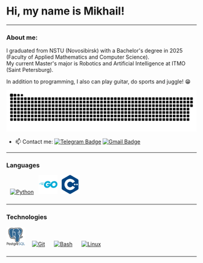 # Hi, my name is Mikhail!

---

### About me:

I graduated from NSTU (Novosibirsk) with a Bachelor's degree in 2025 (Faculty of Applied Mathematics and Computer Science).  
My current Master's major is Robotics and Artificial Intelligence at ITMO (Saint Petersburg).  
  
In addition to programming, I also can play guitar, do sports and juggle! :grin:

<p align="center">
 <img width="600" src="github-snake.svg" alt="snake"/>
</p>

- :mailbox: Contact me: [![Telegram Badge](https://img.shields.io/badge/-@m_rogalsky-blue?style=flat&logo=Telegram&logoColor=white)](https://t.me/m_rogalsky) [![Gmail Badge](https://img.shields.io/badge/-Gmail-red?style=flat&logo=Gmail&logoColor=white)](mailto:mrogalsky8113@gmail.com)

---
### Languages
<div>
 <a href="https://www.python.org/" target="_blank"><img style="margin: 10px" src="https://profilinator.rishav.dev/skills-assets/python-original.svg" title="Python" alt="Python" height="50" /></a>
 <img src="https://github.com/devicons/devicon/blob/master/icons/go/go-original-wordmark.svg" title="Go" alt="go" width="50" height="50"/>&nbsp
 <img src="https://github.com/devicons/devicon/blob/master/icons/cplusplus/cplusplus-plain.svg" title="C++" alt="cplusplus" width="50" height="50"/>&nbsp
</div>

---

### Technologies
<div>
 <img src="https://github.com/devicons/devicon/blob/master/icons/postgresql/postgresql-original-wordmark.svg" title="PostgreSQL" alt="psql" width="50" height="50"/>&nbsp
<a href="https://github.com/" target="_blank"><img style="margin: 10px" src="https://profilinator.rishav.dev/skills-assets/git-scm-icon.svg" title="Git" alt="Git" height="50" /></a>  
<a href="https://www.gnu.org/software/bash/" target="_blank"><img style="margin: 10px" src="https://profilinator.rishav.dev/skills-assets/gnu_bash-icon.svg" title="Bash" alt="Bash" height="50" /></a>  
<a href="https://www.linux.org/" target="_blank"><img style="margin: 10px" src="https://profilinator.rishav.dev/skills-assets/linux-original.svg" title="Linux" alt="Linux" height="50" /></a>  
</div>

---
